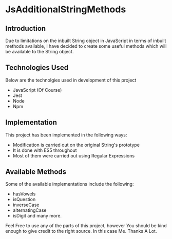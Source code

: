 # JsAdditionalStringMethods

## Introduction

Due to limitations on the inbuilt String object in JavaScript in terms of inbuilt methods available, I have decided to create some useful methods which will be available to the String object.

## Technologies Used

Below are the technolgies used in development of this project

-   JavaScript (Of Course)
-   Jest
-   Node
-   Npm

## Implementation

This project has been implemented in the following ways:

-   Modification is carried out on the original String's prototype
-   It is done with ES5 throughout
-   Most of them were carried out using Regular Expressions

## Available Methods

Some of the available implementations include the following:

-   hasVowels
-   isQuestion
-   inverseCase
-   alternatingCase
-   isDigit
    and many more.

Feel Free to use any of the parts of this project, however You should be kind enough to give credit to the right source. In this case Me. Thanks A Lot.
